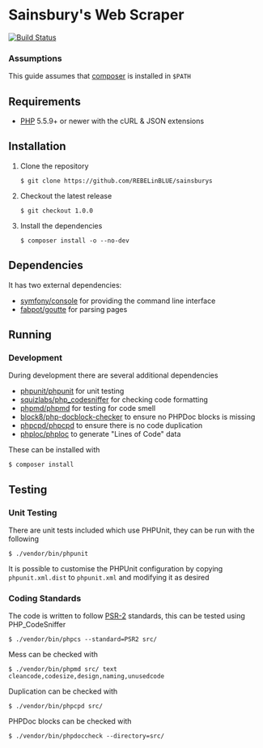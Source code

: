 # Sainsbury's Web Scraper

[![Build Status](http://ci.rebelinblue.com/build-status/image/4?branch=master&style=flat&label=PHPCI)](http://ci.rebelinblue.com/build-status/view/4?branch=master)

### Assumptions

This guide assumes that [composer](https://getcomposer.org/) is installed in `$PATH`

## Requirements

 * [PHP](http://www.php.net) 5.5.9+ or newer with the cURL & JSON extensions

## Installation

1. Clone the repository

    ```shell
    $ git clone https://github.com/REBELinBLUE/sainsburys
    ```

2. Checkout the latest release

    ```shell
    $ git checkout 1.0.0
    ```

3. Install the dependencies

    ```shell
    $ composer install -o --no-dev
    ```

## Dependencies

It has two external dependencies:

 * [symfony/console](https://github.com/symfony/console) for providing the command line interface
 * [fabpot/goutte](https://github.com/FriendsOfPHP/Goutte) for parsing pages

## Running



### Development

During development there are several additional dependencies

 * [phpunit/phpunit](https://github.com/sebastianbergmann/phpunit) for unit testing
 * [squizlabs/php_codesniffer](https://github.com/squizlabs/php_codesniffer) for checking code formatting
 * [phpmd/phpmd](https://github.com/phpmd/phpmd) for testing for code smell
 * [block8/php-docblock-checker](https://github.com/block8/php-docblock-checker) to ensure no PHPDoc blocks is missing 
 * [phpcpd/phpcpd](https://github.com/sebastianbergmann/phpcpd) to ensure there is no code duplication
 * [phploc/phploc](https://github.com/sebastianbergmann/phploc) to generate "Lines of Code" data

These can be installed with

    $ composer install

## Testing

### Unit Testing

There are unit tests included which use PHPUnit, they can be run with the following

    $ ./vendor/bin/phpunit

It is possible to customise the PHPUnit configuration by copying `phpunit.xml.dist` to `phpunit.xml` and modifying it as desired

### Coding Standards

The code is written to follow [PSR-2](https://github.com/php-fig/fig-standards/blob/master/accepted/PSR-2-coding-style-guide.md) standards, this can be tested using PHP_CodeSniffer

    $ ./vendor/bin/phpcs --standard=PSR2 src/

Mess can be checked with

    $ ./vendor/bin/phpmd src/ text cleancode,codesize,design,naming,unusedcode

Duplication can be checked with

    $ ./vendor/bin/phpcpd src/

PHPDoc blocks can be checked with

    $ ./vendor/bin/phpdoccheck --directory=src/
